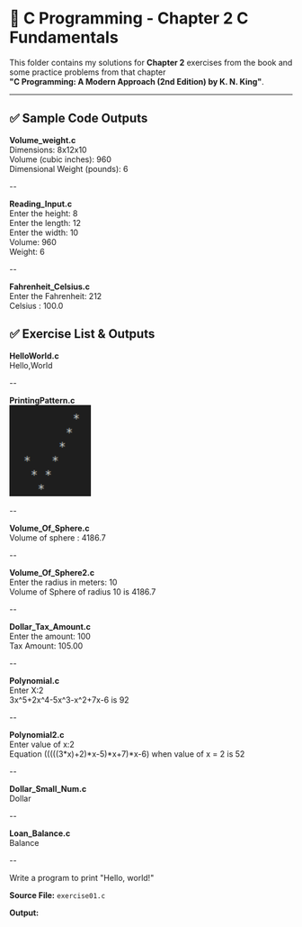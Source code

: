 # 📘 C Programming - Chapter 2 C Fundamentals

This folder contains my solutions for **Chapter 2** exercises from the book and some practice problems from that chapter  
**"C Programming: A Modern Approach (2nd Edition) by K. N. King"**.

---

## ✅ Sample Code Outputs

**Volume_weight.c**  
Dimensions: 8x12x10  
Volume (cubic inches): 960  
Dimensional Weight (pounds): 6  

--

**Reading_Input.c**  
Enter the height: 8  
Enter the length: 12  
Enter the width: 10  
Volume: 960  
Weight: 6  

--

**Fahrenheit_Celsius.c**  
Enter the Fahrenheit: 212  
Celsius : 100.0  


## ✅ Exercise List & Outputs

  **HelloWorld.c**  
  Hello,World

--

**PrintingPattern.c**  
![PrintingPatter](PrintingPatter.png)   

--

**Volume_Of_Sphere.c**   
Volume of sphere : 4186.7

--

**Volume_Of_Sphere2.c**    
Enter the radius in meters: 10   
Volume of Sphere of radius 10 is 4186.7    

--

**Dollar_Tax_Amount.c**   
Enter the amount: 100   
Tax Amount: 105.00   

--

**Polynomial.c**   
Enter X:2   
3x^5+2x^4-5x^3-x^2+7x-6 is 92  

--

**Polynomial2.c**   
Enter value of x:2   
Equation (((((3*x)+2)*x-5)*x+7)*x-6) when value of x = 2 is 52  

--

**Dollar_Small_Num.c**   
Dollar

--

**Loan_Balance.c**   
Balance

--


Write a program to print "Hello, world!"

**Source File:** `exercise01.c`

**Output:**
